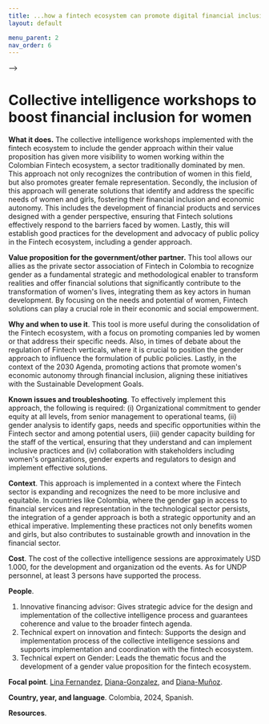```yaml
---
title: ...how a fintech ecosystem can promote digital financial inclusion for women by integrating a gender approach into its value proposition
layout: default

menu_parent: 2
nav_order: 6
---
```

-->

# Collective intelligence workshops to boost financial inclusion for women


**What it does.** The collective intelligence workshops implemented with the fintech ecosystem to include the gender approach within their value proposition has given more visibility to women working within the Colombian Fintech ecosystem, a sector traditionally dominated by men. This approach not only recognizes the contribution of women in this field, but also promotes greater female representation. Secondly, the inclusion of this approach will generate solutions that identify and address the specific needs of women and girls, fostering their financial inclusion and economic autonomy. This includes the development of financial products and services designed with a gender perspective, ensuring that Fintech solutions effectively respond to the barriers faced by women. Lastly, this will establish good practices for the development and advocacy of public policy in the Fintech ecosystem, including a gender approach. 

**Value proposition for the government/other partner.** This tool allows our allies as the private sector association of Fintech in Colombia to recognize gender as a fundamental strategic and methodological enabler to transform realities and offer financial solutions that significantly contribute to the transformation of women's lives, integrating them as key actors in human development. By focusing on the needs and potential of women, Fintech solutions can play a crucial role in their economic and social empowerment.

**Why and when to use it**. This tool is more useful during the consolidation of the Fintech ecosystem, with a focus on promoting companies led by women or that address their specific needs. Also, in times of debate about the regulation of Fintech verticals, where it is crucial to position the gender approach to influence the formulation of public policies. Lastly, in the context of the 2030 Agenda, promoting actions that promote women's economic autonomy through financial inclusion, aligning these initiatives with the Sustainable Development Goals.

**Known issues and troubleshooting**. To effectively implement this approach, the following is required: (i) Organizational commitment to gender equity at all levels, from senior management to operational teams, (ii) gender analysis to identify gaps, needs and specific opportunities within the Fintech sector and among potential users, (iii) gender capacity building for the staff of the vertical, ensuring that they understand and can implement inclusive practices and (iv) collaboration with stakeholders including women's organizations, gender experts and regulators to design and implement effective solutions.

**Context**. This approach is implemented in a context where the Fintech sector is expanding and recognizes the need to be more inclusive and equitable. In countries like Colombia, where the gender gap in access to financial services and representation in the technological sector persists, the integration of a gender approach is both a strategic opportunity and an ethical imperative. Implementing these practices not only benefits women and girls, but also contributes to sustainable growth and innovation in the financial sector.

**Cost**. The cost of the collective intelligence sessions are approximately USD 1.000, for the development and organization od the events. As for UNDP personnel, at least 3 persons have supported the process.

**People**. 
1. Innovative financing advisor: Gives strategic advice for the design and implementation of the collective intelligence process and guarantees coherence and value to the broader fintech agenda. 
2. Technical expert on innovation and fintech: Supports the design and implementation process of the collective intelligence sessions and supports implementation and coordination with the fintech ecosystem.
3. Technical expert on Gender: Leads the thematic focus and the development of a gender value proposition for the fintech ecosystem.

**Focal point**. [Lina Fernandez](/Financial-inclusion-toolkit/contributors/Lina-Fernandez.html), [Diana-Gonzalez](/Financial-inclusion-toolkit/contributors/Diana-Gonzalez.html), and [Diana-Muñoz](/Financial-inclusion-toolkit/contributors/Diana-Munoz.html).

**Country, year, and language**. Colombia, 2024, Spanish.

**Resources**. 
